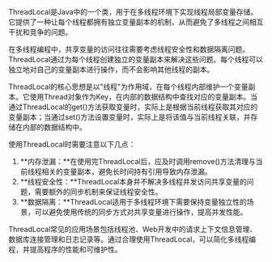 ThreadLocal是Java中的一个类，用于在多线程环境下实现线程局部变量存储。它提供了一种让每个线程都拥有独立变量副本的机制，从而避免了多线程之间相互干扰和竞争的问题。

在多线程编程中，共享变量的访问往往需要考虑线程安全性和数据隔离问题。ThreadLocal通过为每个线程创建独立的变量副本来解决这些问题。每个线程可以独立地对自己的变量副本进行操作，而不会影响其他线程的副本。

ThreadLocal的核心思想是以"线程"为作用域，在每个线程内部维护一个变量副本。它使用Thread对象作为Key，在内部的数据结构中查找对应的变量副本。当通过ThreadLocal的get()方法获取变量时，实际上是根据当前线程获取其对应的变量副本；当通过set()方法设置变量时，实际上是将该值与当前线程关联，并存储在内部的数据结构中。

使用ThreadLocal时需要注意以下几点：

1. **内存泄漏：**在使用完ThreadLocal后，应及时调用remove()方法清理与当前线程相关的变量副本，避免长时间持有引用导致内存泄漏。
2. **线程安全性：**ThreadLocal本身并不解决多线程并发访问共享变量的问题，需要额外的同步机制来保证线程安全性。
3. **数据隔离：**ThreadLocal适用于多线程环境下需要保持变量独立性的场景，可以避免使用传统的同步方式对共享变量进行操作，提高并发性能。

ThreadLocal常见的应用场景包括线程池、Web开发中的请求上下文信息管理、数据库连接管理和日志记录等。通过合理使用ThreadLocal，可以简化多线程编程，并提高程序的性能和可维护性。

